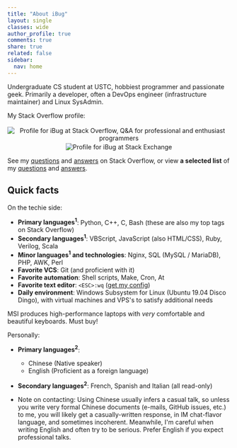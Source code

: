 ```yaml
---
title: "About iBug"
layout: single
classes: wide
author_profile: true
comments: true
share: true
related: false
sidebar:
  nav: home
---
```


Undergraduate CS student at USTC, hobbiest programmer and passionate geek. Primarily a developer, often a DevOps engineer (infrastructure maintainer) and Linux SysAdmin.

My Stack Overflow profile:

<p><center>
<a href="https://stackoverflow.com/users/5958455" style="text-decoration: initial;">
<img alt="Profile for iBug at Stack Overflow, Q&A for professional and enthusiast programmers" src="https://stackoverflow.com/users/flair/5958455.png" class="card" style="margin-top: 0.2rem;"/>
</a>
<a href="https://stackexchange.com/users/7886663" style="text-decoration: initial;">
<img alt="Profile for iBug at Stack Exchange" src="https://stackexchange.com/users/flair/7886663.png" class="card" style="margin-top: 0.2rem;"/>
</a>
</center></p>

See my [questions][so-q] and [answers][so-a] on Stack Overflow, or view **a selected list** of my [questions][so-sq] and [answers][so-sa].

## Quick facts

On the techie side:

- **Primary languages<sup>1</sup>**: Python, C++, C, Bash (these are also my top tags on Stack Overflow)
- **Secondary languages<sup>1</sup>**: VBScript, JavaScript (also HTML/CSS), Ruby, Verilog, Scala
- **Minor languages<sup>1</sup> and technologies**: Nginx, SQL (MySQL / MariaDB), PHP, AWK, Perl
- **Favorite VCS**: Git (and proficient with it)
- **Favorite automation**: Shell scripts, Make, Cron, At
- **Favorite text editor**: `<ESC>:wq` ([get my config](/ext/conf/vimrc))
- **Daily environment**: Windows Subsystem for Linux (Ubuntu 19.04 Disco Dingo), with virtual machines and VPS's to satisfy additional needs

MSI produces high-performance laptops with *very* comfortable and beautiful keyboards. Must buy!

Personally:

- **Primary languages<sup>2</sup>**:
  - Chinese (Native speaker)
  - English (Proficient as a foreign language)
- **Secondary languages<sup>2</sup>**: French, Spanish and Italian (all read-only)
- Note on contacting: Using Chinese usually infers a casual talk, so unless you write very formal Chinese documents (e-mails, GitHub issues, etc.) to me, you will likely get a casually-written response, in IM chat-flavor language, and sometimes incoherent. Meanwhile, I'm careful when writing English and often try to be serious. Prefer English if you expect professional talks.


  [so-q]: https://stackoverflow.com/users/5958455/ibug?tab=questions "iBug's questions on Stack Overflow"
  [so-a]: https://stackoverflow.com/users/5958455/ibug?tab=answers "iBug's answers on Stack Overflow"
  [so-sq]: /so/selected-questions
  [so-sa]: /so/selected-answers
